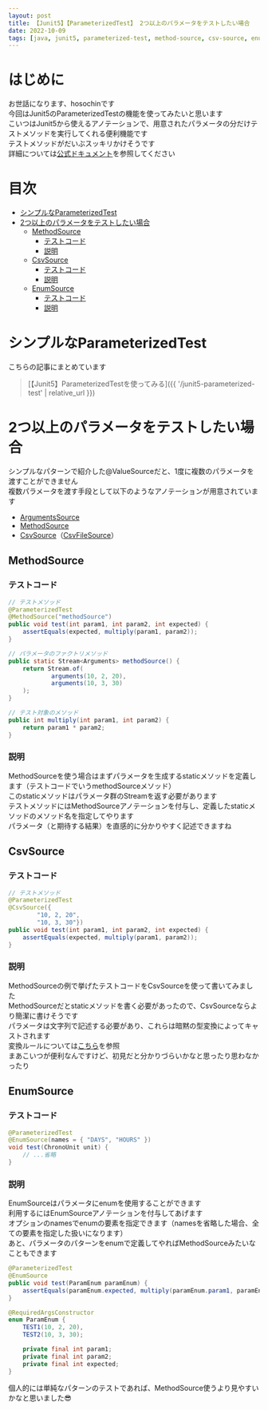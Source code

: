 ```yaml
---
layout: post
title: 【Junit5】【ParameterizedTest】 2つ以上のパラメータをテストしたい場合
date: 2022-10-09
tags: [java, junit5, parameterized-test, method-source, csv-source, enum-source]
---
```


# はじめに

お世話になります、hosochinです  
今回はJunit5のParameterizedTestの機能を使ってみたいと思います  
こいつはJunit5から使えるアノテーションで、用意されたパラメータの分だけテストメソッドを実行してくれる便利機能です  
テストメソッドがだいぶスッキリかけそうです  
詳細については[公式ドキュメント](https://junit.org/junit5/docs/current/user-guide/#writing-tests-parameterized-tests)を参照してください

# 目次

- [シンプルなParameterizedTest](#シンプルなparameterizedtest)
- [2つ以上のパラメータをテストしたい場合](#2つ以上のパラメータをテストしたい場合)
  - [MethodSource](#methodsource)
    - [テストコード](#テストコード)
    - [説明](#説明)
  - [CsvSource](#csvsource)
    - [テストコード](#テストコード-1)
    - [説明](#説明-1)
  - [EnumSource](#enumsource)
    - [テストコード](#テストコード-2)
    - [説明](#説明-2)

# シンプルなParameterizedTest

こちらの記事にまとめています

> [【Junit5】ParameterizedTestを使ってみる]({{ '/junit5-parameterized-test' | relative_url }})

# 2つ以上のパラメータをテストしたい場合

シンプルなパターンで紹介した@ValueSourceだと、1度に複数のパラメータを渡すことができません  
複数パラメータを渡す手段として以下のようなアノテーションが用意されています

- [ArgumentsSource](https://junit.org/junit5/docs/current/user-guide/#writing-tests-parameterized-tests-sources-ArgumentsSource)
- [MethodSource](https://junit.org/junit5/docs/current/user-guide/#writing-tests-parameterized-tests-sources-CsvFileSource)
- [CsvSource](https://junit.org/junit5/docs/current/user-guide/#writing-tests-parameterized-tests-sources-CsvSource)（[CsvFileSource](https://junit.org/junit5/docs/current/user-guide/#writing-tests-parameterized-tests-sources-CsvFileSource)）

## MethodSource

### テストコード

```java
// テストメソッド
@ParameterizedTest
@MethodSource("methodSource")
public void test(int param1, int param2, int expected) {
    assertEquals(expected, multiply(param1, param2));
}

// パラメータのファクトリメソッド
public static Stream<Arguments> methodSource() {
    return Stream.of(
            arguments(10, 2, 20),
            arguments(10, 3, 30)
    );
}

// テスト対象のメソッド
public int multiply(int param1, int param2) {
    return param1 * param2;
}
```

### 説明

MethodSourceを使う場合はまずパラメータを生成するstaticメソッドを定義します（テストコードでいうmethodSourceメソッド）  
このstaticメソッドはパラメータ群のStreamを返す必要があります  
テストメソッドにはMethodSourceアノテーションを付与し、定義したstaticメソッドのメソッド名を指定してやります  
パラメータ（と期待する結果）を直感的に分かりやすく記述できますね

## CsvSource

### テストコード

```java
// テストメソッド
@ParameterizedTest
@CsvSource({
        "10, 2, 20",
        "10, 3, 30"})
public void test(int param1, int param2, int expected) {
    assertEquals(expected, multiply(param1, param2));
}
```

### 説明

MethodSourceの例で挙げたテストコードをCsvSourceを使って書いてみました  
MethodSourceだとstaticメソッドを書く必要があったので、CsvSourceならより簡潔に書けそうです  
パラメータは文字列で記述する必要があり、これらは暗黙の型変換によってキャストされます  
変換ルールについては[こちら](https://junit.org/junit5/docs/current/user-guide/#writing-tests-parameterized-tests-argument-conversion)を参照  
まあこいつが便利なんですけど、初見だと分かりづらいかなと思ったり思わなかったり

## EnumSource

### テストコード

```java
@ParameterizedTest
@EnumSource(names = { "DAYS", "HOURS" })
void test(ChronoUnit unit) {
    // ...省略
}
```

### 説明

EnumSourceはパラメータにenumを使用することができます  
利用するにはEnumSourceアノテーションを付与してあげます  
オプションのnamesでenumの要素を指定できます（namesを省略した場合、全ての要素を指定した扱いになります）  
あと、パラメータのパターンをenumで定義してやればMethodSourceみたいなこともできます

```java
@ParameterizedTest
@EnumSource
public void test(ParamEnum paramEnum) {
    assertEquals(paramEnum.expected, multiply(paramEnum.param1, paramEnum.param2));
}

@RequiredArgsConstructor
enum ParamEnum {
    TEST1(10, 2, 20),
    TEST2(10, 3, 30);

    private final int param1;
    private final int param2;
    private final int expected;
}
```

個人的には単純なパターンのテストであれば、MethodSource使うより見やすいかなと思いました😎